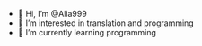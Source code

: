 - 👋 Hi, I’m @Alia999
- 👀 I’m interested in translation and programming
- 🌱 I’m currently learning programming


<!---
Alia999/Alia999 is a ✨ special ✨ repository because its `README.md` (this file) appears on your GitHub profile.
You can click the Preview link to take a look at your changes.
--->

